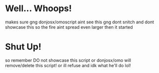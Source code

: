 # Well... Whoops!
makes sure gng donjosx/omoscript aint see this gng dont snitch
and dont showcase this so the fire aint spread even larger then it started 
# Shut Up!
so remember DO not showcase this script or donjosx/omo will remove/delete this script! or ill refuse and idk what he'll do lol!
